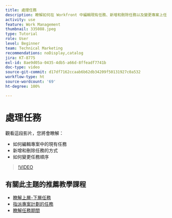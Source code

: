 ```yaml
---
title: 處理任務
description: 瞭解如何在 Workfront 中編輯現有任務、新增和刪除任務以及變更專案上任務順序。
activity: use
feature: Work Management
thumbnail: 335088.jpeg
type: Tutorial
role: User
level: Beginner
team: Technical Marketing
recommendations: noDisplay,catalog
jira: KT-8775
exl-id: 8ae9d05a-0435-4db5-a66d-8ffeadf7741b
doc-type: video
source-git-commit: d17df7162ccaab6b62db34209f50131927c0a532
workflow-type: ht
source-wordcount: '69'
ht-degree: 100%

---
```


# 處理任務

觀看這段影片，您將會瞭解：

* 如何編輯專案中的現有任務
* 新增和刪除任務的方式
* 如何變更任務順序

>[!VIDEO](https://video.tv.adobe.com/v/335088/?quality=12&learn=on&enablevpops)

## 有關此主題的推薦教學課程

* [瞭解上層-下層任務](/help/manage-work/tasks/understand-parent-child-tasks.md)
* [指派專案計劃的任務](/help/manage-work/tasks/assign-tasks-from-the-project-plan.md)
* [瞭解任務期間](/help/manage-work/tasks/understand-task-durations.md)
